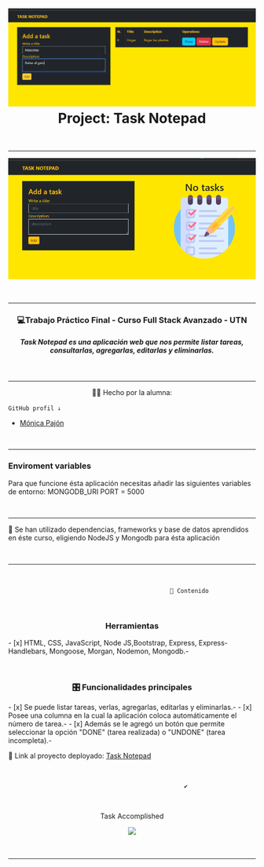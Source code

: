 
<div>
<h1 align="center"><img src="./src/public/img/task.png"> Project: Task Notepad</h1>
&nbsp;

---
<p><img src="./src/public/img/no_task.png""></p>
</div>
&nbsp;

---



 <h3 align="center"> 💻Trabajo Práctico Final - Curso Full Stack Avanzado - UTN</h3>
<h5 align="center">Task Notepad es una aplicación web que nos permite listar tareas, consultarlas, agregarlas, editarlas y eliminarlas.</h5>


&nbsp;

---

<p align="center">👩‍💻 Hecho  por la alumna:</p>

```GitHub profil ↓```
<ul>
        <li><a href="https://github.com/monicapajon" target="_blank">Mónica Pajón</a></li>
</ul>
&nbsp;

---
### Enviroment variables
Para que funcione ésta aplicación necesitas añadir las siguientes variables de entorno:
MONGODB_URI
PORT = 5000

&nbsp;

---
<p>💪 Se han utilizado dependencias, frameworks y base de datos   aprendidos en éste curso, eligiendo NodeJS y Mongodb para ésta aplicación</p>
&nbsp;

---

&nbsp;

``` 
                                              📝 Contenido
```
   
&nbsp;

<h3 align="center">Herramientas</h3>
- [x] HTML, CSS, JavaScript, Node JS,Bootstrap, Express, Express-Handlebars, Mongoose, Morgan, Nodemon, Mongodb.-


   
&nbsp;

<h3 align="center">🎛 Funcionalidades principales</h3>
- [x] Se puede listar tareas, verlas, agregarlas, editarlas y eliminarlas.-
- [x] Posee una columna en la cual la aplicación coloca automáticamente el número de tarea.-
- [x] Además se le agregó un botón que permite seleccionar la opción "DONE" (tarea realizada) o "UNDONE" (tarea incompleta).- 
&nbsp;


<p align="">🔗 Link al proyecto deployado: <a href="https://taskNotepad.netlify.app">Task Notepad</a></p>
  
&nbsp;

``` 
                                                  ✔️
```
 
&nbsp;

<p align="center">Task Accomplished</p>
<p align="center"><img src="https://media.giphy.com/media/7JEPMRdfPLfq1sjZUJ/giphy-downsized-large.gif" width="300px"></p>
 
 
&nbsp;


---



































